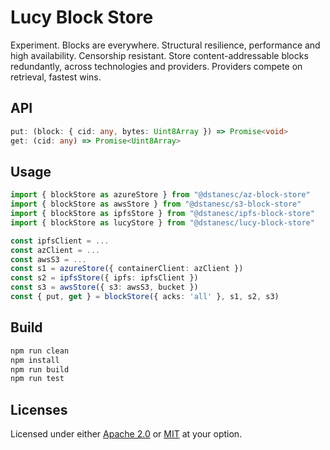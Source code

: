 # Lucy Block Store

Experiment. Blocks are everywhere. Structural resilience, performance and high availability. Censorship resistant. Store content-addressable blocks redundantly, across technologies and providers. Providers compete on retrieval, fastest wins.

## API

```ts
put: (block: { cid: any, bytes: Uint8Array }) => Promise<void>
get: (cid: any) => Promise<Uint8Array>
```

## Usage

```ts
import { blockStore as azureStore } from "@dstanesc/az-block-store"
import { blockStore as awsStore } from "@dstanesc/s3-block-store"
import { blockStore as ipfsStore } from "@dstanesc/ipfs-block-store"
import { blockStore as lucyStore } from "@dstanesc/lucy-block-store"

const ipfsClient = ...
const azClient = ...
const awsS3 = ...
const s1 = azureStore({ containerClient: azClient })
const s2 = ipfsStore({ ipfs: ipfsClient })
const s3 = awsStore({ s3: awsS3, bucket })
const { put, get } = blockStore({ acks: 'all' }, s1, s2, s3)
```

## Build

```sh
npm run clean
npm install
npm run build
npm run test
```

## Licenses

Licensed under either [Apache 2.0](http://opensource.org/licenses/MIT) or [MIT](http://opensource.org/licenses/MIT) at your option.
